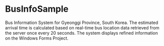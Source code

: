 # BusInfoSample
Bus Information System for Gyeonggi Province, South Korea. The estimated arrival time is calculated based on real-time bus location data retrieved from the server once every 20 seconds. The system displays refined information on the Windows Forms Project.
